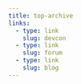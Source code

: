 ```yaml
---
title: top-archive
links:
  - type: link
    slug: devcon
  - type: link
    slug: forum
  - type: link
    slug: blog
---
```

